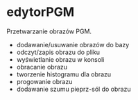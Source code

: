 # edytorPGM
Przetwarzanie obrazów PGM.

- dodawanie/usuwanie obrazów do bazy 
- odczyt/zapis obrazu do pliku
- wyświetlanie obrazu w konsoli
- obracanie obrazu
- tworzenie histogramu dla obrazu
- progowanie obrazu
- dodawanie szumu pieprz-sól do obrazu
